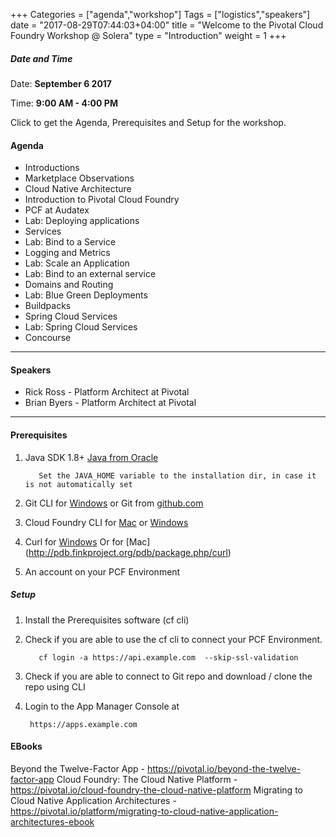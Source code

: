 +++
Categories = ["agenda","workshop"]
Tags = ["logistics","speakers"]
date = "2017-08-29T07:44:03+04:00"
title = "Welcome to the Pivotal Cloud Foundry Workshop @ Solera"
type = "Introduction"
weight = 1
+++

##### Date and Time
Date: **September 6 2017**

Time: **9:00 AM - 4:00 PM**

Click to get the Agenda, Prerequisites and Setup for the workshop.

<!--more-->


#### Agenda
* Introductions
* Marketplace Observations
* Cloud Native Architecture
* Introduction to Pivotal Cloud Foundry
* PCF at Audatex 
* Lab: Deploying applications
* Services
* Lab: Bind to a Service
* Logging and Metrics
* Lab: Scale an Application
* Lab: Bind to an external service
* Domains and Routing
* Lab: Blue Green Deployments
* Buildpacks
* Spring Cloud Services 
* Lab: Spring Cloud Services
* Concourse

---

#### Speakers
+ Rick Ross - Platform Architect at Pivotal
+ Brian Byers - Platform Architect at Pivotal


---

#### Prerequisites
1. Java SDK 1.8+ [Java from Oracle](http://www.oracle.com/technetwork/java/javase/downloads/index.html)

          Set the JAVA_HOME variable to the installation dir, in case it is not automatically set

2. Git CLI for [Windows](https://github.com/git-for-windows/git/releases/download/v2.9.0.windows.1/Git-2.9.0-64-bit.exe)
   or Git from [github.com](https://desktop.github.com)

3. Cloud Foundry CLI for [Mac](https://github.com/cloudfoundry/cli/releases) or [Windows](http://docs.cloudfoundry.org/devguide/installcf/install-go-cli.html#windows)

4. Curl for [Windows](http://winampplugins.co.uk/curl/)
   Or for [Mac] (http://pdb.finkproject.org/pdb/package.php/curl)

5. An account on your PCF Environment

##### Setup

1. Install the Prerequisites software (cf cli)

2. Check if you are able to use the cf cli to connect your PCF  Environment. 

          cf login -a https://api.example.com  --skip-ssl-validation

3. Check if you are able to connect to Git repo and download / clone the repo using CLI
4. Login to the App Manager Console at

        https://apps.example.com



#### EBooks
Beyond the Twelve-Factor App - https://pivotal.io/beyond-the-twelve-factor-app
Cloud Foundry: The Cloud Native Platform - https://pivotal.io/cloud-foundry-the-cloud-native-platform
Migrating to Cloud Native Application Architectures - https://pivotal.io/platform/migrating-to-cloud-native-application-architectures-ebook
